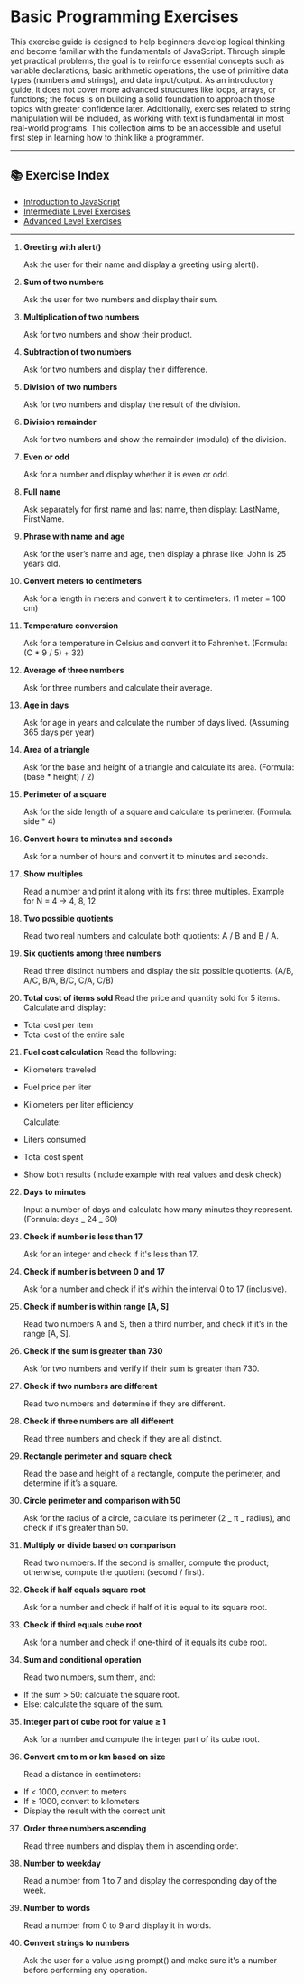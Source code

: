 # Basic Programming Exercises

This exercise guide is designed to help beginners develop logical thinking and become familiar with the fundamentals of JavaScript. Through simple yet practical problems, the goal is to reinforce essential concepts such as variable declarations, basic arithmetic operations, the use of primitive data types (numbers and strings), and data input/output. As an introductory guide, it does not cover more advanced structures like loops, arrays, or functions; the focus is on building a solid foundation to approach those topics with greater confidence later. Additionally, exercises related to string manipulation will be included, as working with text is fundamental in most real-world programs. This collection aims to be an accessible and useful first step in learning how to think like a programmer.

---

## 📚 Exercise Index

- [Introduction to JavaScript](../../README.md)
- [Intermediate Level Exercises](../intermediate/README.md)
- [Advanced Level Exercises](../advanced/README.md)

---

1.  **Greeting with alert()**

    Ask the user for their name and display a greeting using alert().

2.  **Sum of two numbers**

    Ask the user for two numbers and display their sum.

3.  **Multiplication of two numbers**

    Ask for two numbers and show their product.

4.  **Subtraction of two numbers**

    Ask for two numbers and display their difference.

5.  **Division of two numbers**

    Ask for two numbers and display the result of the division.

6.  **Division remainder**

    Ask for two numbers and show the remainder (modulo) of the division.

7.  **Even or odd**

    Ask for a number and display whether it is even or odd.

8.  **Full name**

    Ask separately for first name and last name, then display: LastName, FirstName.

9.  **Phrase with name and age**

    Ask for the user’s name and age, then display a phrase like: John is 25 years old.

10. **Convert meters to centimeters**

    Ask for a length in meters and convert it to centimeters.
    (1 meter = 100 cm)

11. **Temperature conversion**

    Ask for a temperature in Celsius and convert it to Fahrenheit.
    (Formula: (C \* 9 / 5) + 32)

12. **Average of three numbers**

    Ask for three numbers and calculate their average.

13. **Age in days**

    Ask for age in years and calculate the number of days lived.
    (Assuming 365 days per year)

14. **Area of a triangle**

    Ask for the base and height of a triangle and calculate its area.
    (Formula: (base \* height) / 2)

15. **Perimeter of a square**

    Ask for the side length of a square and calculate its perimeter.
    (Formula: side \* 4)

16. **Convert hours to minutes and seconds**

    Ask for a number of hours and convert it to minutes and seconds.

17. **Show multiples**

    Read a number and print it along with its first three multiples.
    Example for N = 4 → 4, 8, 12

18. **Two possible quotients**

    Read two real numbers and calculate both quotients: A / B and B / A.

19. **Six quotients among three numbers**

    Read three distinct numbers and display the six possible quotients.
    (A/B, A/C, B/A, B/C, C/A, C/B)

20. **Total cost of items sold**
    Read the price and quantity sold for 5 items.
    Calculate and display:

- Total cost per item
- Total cost of the entire sale

21. **Fuel cost calculation**
    Read the following:

- Kilometers traveled
- Fuel price per liter
- Kilometers per liter efficiency

  Calculate:

- Liters consumed
- Total cost spent
- Show both results
  (Include example with real values and desk check)

22. **Days to minutes**

    Input a number of days and calculate how many minutes they represent.
    (Formula: days _ 24 _ 60)

23. **Check if number is less than 17**

    Ask for an integer and check if it's less than 17.

24. **Check if number is between 0 and 17**

    Ask for a number and check if it's within the interval 0 to 17 (inclusive).

25. **Check if number is within range [A, S]**

    Read two numbers A and S, then a third number, and check if it’s in the range [A, S].

26. **Check if the sum is greater than 730**

    Ask for two numbers and verify if their sum is greater than 730.

27. **Check if two numbers are different**

    Read two numbers and determine if they are different.

28. **Check if three numbers are all different**

    Read three numbers and check if they are all distinct.

29. **Rectangle perimeter and square check**

    Read the base and height of a rectangle, compute the perimeter, and determine if it’s a square.

30. **Circle perimeter and comparison with 50**

    Ask for the radius of a circle, calculate its perimeter (2 _ π _ radius), and check if it's greater than 50.

31. **Multiply or divide based on comparison**

    Read two numbers. If the second is smaller, compute the product; otherwise, compute the quotient (second / first).

32. **Check if half equals square root**

    Ask for a number and check if half of it is equal to its square root.

33. **Check if third equals cube root**

    Ask for a number and check if one-third of it equals its cube root.

34. **Sum and conditional operation**

    Read two numbers, sum them, and:

- If the sum > 50: calculate the square root.
- Else: calculate the square of the sum.

35. **Integer part of cube root for value ≥ 1**

    Ask for a number and compute the integer part of its cube root.

36. **Convert cm to m or km based on size**

    Read a distance in centimeters:

- If < 1000, convert to meters
- If ≥ 1000, convert to kilometers
- Display the result with the correct unit

37. **Order three numbers ascending**

    Read three numbers and display them in ascending order.

38. **Number to weekday**

    Read a number from 1 to 7 and display the corresponding day of the week.

39. **Number to words**

    Read a number from 0 to 9 and display it in words.

40. **Convert strings to numbers**

    Ask the user for a value using prompt() and make sure it's a number before performing any operation.

